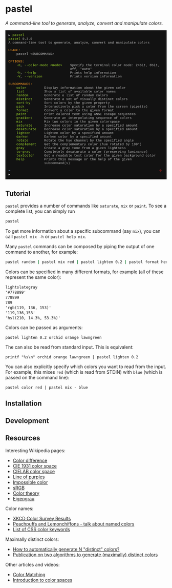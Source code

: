 # pastel

*A command-line tool to generate, analyze, convert and manipulate colors.*

![pastel in action](doc/pastel.gif)

## Tutorial

`pastel` provides a number of commands like `saturate`, `mix` or `paint`. To see a complete list, you can simply run
``` bash
pastel
```
To get more information about a specific subcommand (say `mix`), you can call `pastel mix -h` or `pastel help mix`.

Many `pastel` commands can be composed by piping the output of one command to another, for example:
``` bash
pastel random | pastel mix red | pastel lighten 0.2 | pastel format hex
```

Colors can be specified in many different formats, for example (all of these represent the same color):
```
lightslategray
'#778899'
778899
789
'rgb(119, 136, 153)'
'119,136,153'
'hsl(210, 14.3%, 53.3%)'
```

Colors can be passed as arguments:
```
pastel lighten 0.2 orchid orange lawngreen
```
The can also be read from standard input. This is equivalent:
```
printf "%s\n" orchid orange lawngreen | pastel lighten 0.2
```
You can also explicitly specify which colors you want to read from the input. For example, this mixes `red` (which is read from STDIN) with `blue` (which is passed on the command line):
```
pastel color red | pastel mix - blue
```

## Installation


## Development


## Resources

Interesting Wikipedia pages:

* [Color difference](https://en.wikipedia.org/wiki/Color_difference)
* [CIE 1931 color space](https://en.wikipedia.org/wiki/CIE_1931_color_space)
* [CIELAB color space](https://en.wikipedia.org/wiki/CIELAB_color_space)
* [Line of purples](https://en.wikipedia.org/wiki/Line_of_purples)
* [Impossible color](https://en.wikipedia.org/wiki/Impossible_color)
* [sRGB](https://en.wikipedia.org/wiki/SRGB)
* [Color theory](https://en.wikipedia.org/wiki/Color_theory)
* [Eigengrau](https://en.wikipedia.org/wiki/Eigengrau)

Color names:

* [XKCD Color Survey Results](https://blog.xkcd.com/2010/05/03/color-survey-results/)
* [Peachpuffs and Lemonchiffons - talk about named colors](https://www.youtube.com/watch?v=HmStJQzclHc)
* [List of CSS color keywords](https://www.w3.org/TR/SVG11/types.html#ColorKeywords)

Maximally distinct colors:

* [How to automatically generate N "distinct" colors?](https://stackoverflow.com/q/470690/704831)
* [Publication on two algorithms to generate (maximally) distinct colors](http://citeseerx.ist.psu.edu/viewdoc/summary?doi=10.1.1.65.2790)

Other articles and videos:

* [Color Matching](https://www.youtube.com/watch?v=82ItpxqPP4I)
* [Introduction to color spaces](https://ciechanow.ski/color-spaces/)

